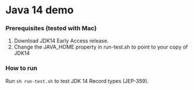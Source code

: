 # Java 14 demo

### Prerequisites (tested with Mac)

1. Download JDK14 Early Access release.
2. Change the JAVA_HOME property in run-test.sh to point to your copy of JDK14

### How to run
Run `sh run-test.sh` to test JDK 14 Record types (JEP-359).
